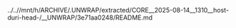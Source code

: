 ../..//mnt/h/ARCHIVE/.UNWRAP/extracted/CORE__2025-08-14__1310__host-duri-head-/__UNWRAP/3e71aa0248/README.md